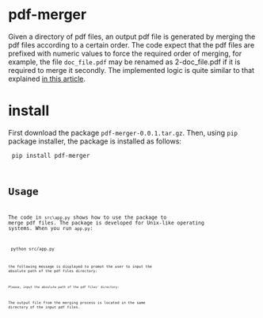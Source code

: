 # pdf-merger
Given a directory of pdf files, an output pdf file is generated by merging the pdf files according to a certain order. The code expect that the pdf files are prefixed with numeric values to force the required order of merging, for example, the file `doc_file.pdf` may be renamed as 2-doc_file.pdf if it is required to merge it secondly. The implemented logic is quite similar to that explained <a href=https://medium.com/@akhileshjoshi123/merge-pdfs-with-python-d4d3bfbdbd3b class="mw-redirect" title="Merge pdfs with python">in this article</a>.
# install
First download the package `pdf-merger-0.0.1.tar.gz`. Then, using `pip` package installer, the package is installed as follows:

<code> pip install pdf-merger <code/>
 
# Usage
The code in `src\app.py` shows how to use the package to merge pdf files. The package is developed for Unix-like operating systems. When you run `app.py`:
 
 <code> python src/app.py<code/>
 
 the following message is displayed to promot the user to input the absolute path of the pdf files directory:
 
 `Please, input the absolute path of the pdf files' directory:`
 
 The output file from the merging process is located in the same directory of the input pdf files.
